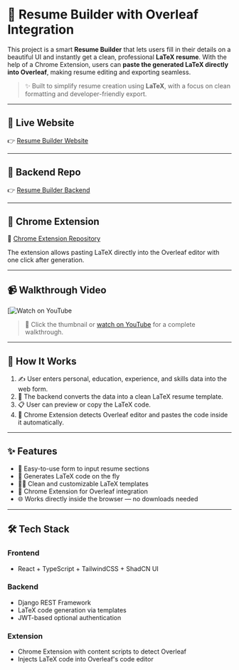 # 📄 Resume Builder with Overleaf Integration

This project is a smart **Resume Builder** that lets users fill in their details on a beautiful UI and instantly get a clean, professional **LaTeX resume**. With the help of a Chrome Extension, users can **paste the generated LaTeX directly into Overleaf**, making resume editing and exporting seamless.

> ✨ Built to simplify resume creation using **LaTeX**, with a focus on clean formatting and developer-friendly export.

---

## 🔗 Live Website

👉 [Resume Builder Website](https://resume.manideepanasuri.shop)

---
## 🔗 Backend Repo

👉 [Resume Builder Backend](https://github.com/manideepanasuri/resume_builder_backend)

---

## 🧩 Chrome Extension

🔗 [Chrome Extension Repository](https://chromewebstore.google.com/detail/resume-builder-extension/akkliaeildieknhppapkbgefbehbdcpj)

The extension allows pasting LaTeX directly into the Overleaf editor with one click after generation.

---

## 📹 Walkthrough Video

[![Watch on YouTube]()

> 🎥 Click the thumbnail or [watch on YouTube]() for a complete walkthrough.

---

## 🚀 How It Works

1. ✍️ User enters personal, education, experience, and skills data into the web form.
2. 🧠 The backend converts the data into a clean LaTeX resume template.
3. 📋 User can preview or copy the LaTeX code.
4. 🧩 Chrome Extension detects Overleaf editor and pastes the code inside it automatically.

---

## ✨ Features

- 🎯 Easy-to-use form to input resume sections
- 📄 Generates LaTeX code on the fly
- 👨‍💻 Clean and customizable LaTeX templates
- 🧩 Chrome Extension for Overleaf integration
- 🌐 Works directly inside the browser — no downloads needed

---

## 🛠️ Tech Stack

### Frontend
- React + TypeScript + TailwindCSS + ShadCN UI

### Backend
- Django REST Framework
- LaTeX code generation via templates
- JWT-based optional authentication

### Extension
- Chrome Extension with content scripts to detect Overleaf
- Injects LaTeX code into Overleaf's code editor

